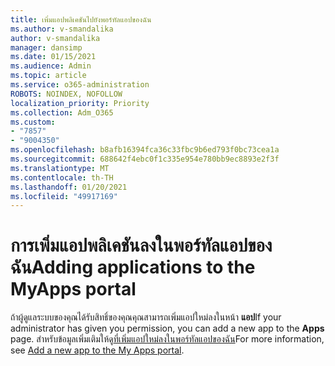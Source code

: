 ```yaml
---
title: เพิ่มแอปพลิเคชันไปยังพอร์ทัลแอปของฉัน
ms.author: v-smandalika
author: v-smandalika
manager: dansimp
ms.date: 01/15/2021
ms.audience: Admin
ms.topic: article
ms.service: o365-administration
ROBOTS: NOINDEX, NOFOLLOW
localization_priority: Priority
ms.collection: Adm_O365
ms.custom:
- "7857"
- "9004350"
ms.openlocfilehash: b8afb16394fca36c33fbc9b6ed793f0bc73cea1a
ms.sourcegitcommit: 688642f4ebc0f1c335e954e780bb9ec8893e2f3f
ms.translationtype: MT
ms.contentlocale: th-TH
ms.lasthandoff: 01/20/2021
ms.locfileid: "49917169"
---
```

# <a name="adding-applications-to-the-myapps-portal"></a><span data-ttu-id="b7e8c-102">การเพิ่มแอปพลิเคชันลงในพอร์ทัลแอปของฉัน</span><span class="sxs-lookup"><span data-stu-id="b7e8c-102">Adding applications to the MyApps portal</span></span>

<span data-ttu-id="b7e8c-103">ถ้าผู้ดูแลระบบของคุณได้รับสิทธิ์ของคุณคุณสามารถเพิ่มแอปใหม่ลงในหน้า **แอป**</span><span class="sxs-lookup"><span data-stu-id="b7e8c-103">If your administrator has given you permission, you can add a new app to the **Apps** page.</span></span> <span data-ttu-id="b7e8c-104">สำหรับข้อมูลเพิ่มเติมให้ดู[ที่เพิ่มแอปใหม่ลงในพอร์ทัลแอปของฉัน](https://docs.microsoft.com/azure/active-directory/user-help/my-apps-portal-end-user-access#add-a-new-app-to-the-my-apps-portal)</span><span class="sxs-lookup"><span data-stu-id="b7e8c-104">For more information, see [Add a new app to the My Apps portal](https://docs.microsoft.com/azure/active-directory/user-help/my-apps-portal-end-user-access#add-a-new-app-to-the-my-apps-portal).</span></span>